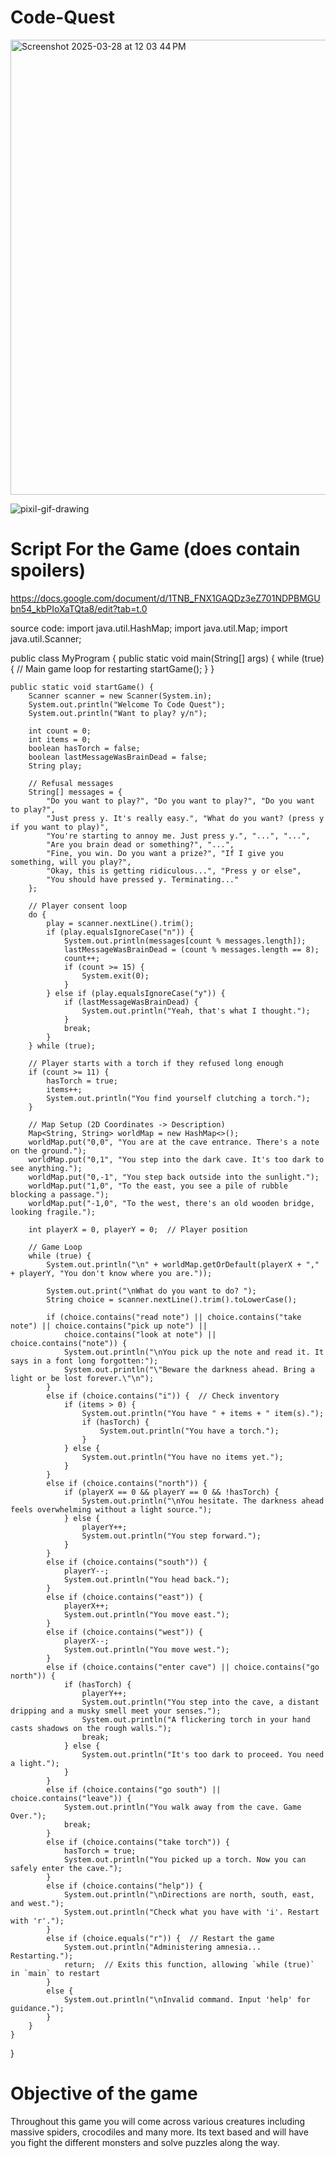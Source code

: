 # Code-Quest



<img width="728" alt="Screenshot 2025-03-28 at 12 03 44 PM" src="https://github.com/user-attachments/assets/7e0a8d49-2f0e-4f4f-9170-1dc3be3106fd" />


![pixil-gif-drawing](https://github.com/user-attachments/assets/4cce6ab2-45c5-40df-bad6-568fe0b61ace)


# Script For the Game (does contain spoilers)


https://docs.google.com/document/d/1TNB_FNX1GAQDz3eZ701NDPBMGUbn54_kbPIoXaTQta8/edit?tab=t.0


source code:
import java.util.HashMap;
import java.util.Map;
import java.util.Scanner;

public class MyProgram {
    public static void main(String[] args) {
        while (true) {  // Main game loop for restarting
            startGame();
        }
    }

    public static void startGame() {
        Scanner scanner = new Scanner(System.in);
        System.out.println("Welcome To Code Quest");
        System.out.println("Want to play? y/n");

        int count = 0;
        int items = 0;
        boolean hasTorch = false;
        boolean lastMessageWasBrainDead = false;
        String play;

        // Refusal messages
        String[] messages = {
            "Do you want to play?", "Do you want to play?", "Do you want to play?",
            "Just press y. It's really easy.", "What do you want? (press y if you want to play)",
            "You're starting to annoy me. Just press y.", "...", "...",
            "Are you brain dead or something?", "...", 
            "Fine, you win. Do you want a prize?", "If I give you something, will you play?",
            "Okay, this is getting ridiculous...", "Press y or else",
            "You should have pressed y. Terminating..."
        };

        // Player consent loop
        do {
            play = scanner.nextLine().trim();
            if (play.equalsIgnoreCase("n")) {
                System.out.println(messages[count % messages.length]);
                lastMessageWasBrainDead = (count % messages.length == 8);
                count++;
                if (count >= 15) {
                    System.exit(0);
                }
            } else if (play.equalsIgnoreCase("y")) {
                if (lastMessageWasBrainDead) {
                    System.out.println("Yeah, that's what I thought.");
                }
                break;
            }
        } while (true);

        // Player starts with a torch if they refused long enough
        if (count >= 11) {
            hasTorch = true;
            items++;
            System.out.println("You find yourself clutching a torch.");
        }

        // Map Setup (2D Coordinates -> Description)
        Map<String, String> worldMap = new HashMap<>();
        worldMap.put("0,0", "You are at the cave entrance. There's a note on the ground.");
        worldMap.put("0,1", "You step into the dark cave. It's too dark to see anything.");
        worldMap.put("0,-1", "You step back outside into the sunlight.");
        worldMap.put("1,0", "To the east, you see a pile of rubble blocking a passage.");
        worldMap.put("-1,0", "To the west, there's an old wooden bridge, looking fragile.");

        int playerX = 0, playerY = 0;  // Player position

        // Game Loop
        while (true) {
            System.out.println("\n" + worldMap.getOrDefault(playerX + "," + playerY, "You don't know where you are."));

            System.out.print("\nWhat do you want to do? ");
            String choice = scanner.nextLine().trim().toLowerCase();

            if (choice.contains("read note") || choice.contains("take note") || choice.contains("pick up note") || 
                choice.contains("look at note") || choice.contains("note")) {
                System.out.println("\nYou pick up the note and read it. It says in a font long forgotten:");
                System.out.println("\"Beware the darkness ahead. Bring a light or be lost forever.\"\n");
            } 
            else if (choice.contains("i")) {  // Check inventory
                if (items > 0) {
                    System.out.println("You have " + items + " item(s).");
                    if (hasTorch) {
                        System.out.println("You have a torch.");
                    }
                } else {
                    System.out.println("You have no items yet.");
                }
            } 
            else if (choice.contains("north")) {
                if (playerX == 0 && playerY == 0 && !hasTorch) {
                    System.out.println("\nYou hesitate. The darkness ahead feels overwhelming without a light source.");
                } else {
                    playerY++; 
                    System.out.println("You step forward.");
                }
            } 
            else if (choice.contains("south")) {
                playerY--;  
                System.out.println("You head back.");
            } 
            else if (choice.contains("east")) {
                playerX++; 
                System.out.println("You move east.");
            } 
            else if (choice.contains("west")) {
                playerX--; 
                System.out.println("You move west.");
            } 
            else if (choice.contains("enter cave") || choice.contains("go north")) {
                if (hasTorch) {
                    playerY++; 
                    System.out.println("You step into the cave, a distant dripping and a musky smell meet your senses.");
                    System.out.println("A flickering torch in your hand casts shadows on the rough walls.");
                    break;
                } else {
                    System.out.println("It's too dark to proceed. You need a light.");
                }
            } 
            else if (choice.contains("go south") || choice.contains("leave")) {
                System.out.println("You walk away from the cave. Game Over.");
                break;
            } 
            else if (choice.contains("take torch")) {
                hasTorch = true;
                System.out.println("You picked up a torch. Now you can safely enter the cave.");
            } 
            else if (choice.contains("help")) {
                System.out.println("\nDirections are north, south, east, and west.");
                System.out.println("Check what you have with 'i'. Restart with 'r'.");
            } 
            else if (choice.equals("r")) {  // Restart the game
                System.out.println("Administering amnesia... Restarting.");
                return;  // Exits this function, allowing `while (true)` in `main` to restart
            } 
            else {
                System.out.println("\nInvalid command. Input 'help' for guidance.");
            }
        }
    }
}


# Objective of the game

Throughout this game you will come across various creatures including massive spiders, crocodiles and many more. Its text based and will have you fight the different monsters and solve puzzles along the way.
